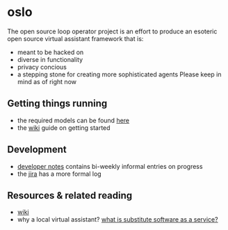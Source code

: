 # oslo
The open source loop operator project is an effort to produce an esoteric open source virtual assistant framework that is:
- meant to be hacked on
- diverse in functionality
- privacy concious
- a stepping stone for creating more sophisticated agents 
Please keep in mind as of right now 
## Getting things running
- the required models can be found [here](https://mega.nz/folder/KegjSQAC#Xs4SzflsKlT5jeXkuvB06Q)
- the [wiki](https://github.com/atomdog/oslo/wiki/Spinning-things-up) guide on getting started
## Development
- [developer notes](devnotes.md) contains bi-weekly informal entries on progress
- the [jira](https://buspark.atlassian.net/jira/software/projects/OSLO/boards/25/roadmap) has a more formal log
## Resources & related reading
- [wiki](https://github.com/atomdog/oslo/wiki)
- why a local virtual assistant? [what is substitute software as a service?](https://www.gnu.org/philosophy/who-does-that-server-really-serve.html)
